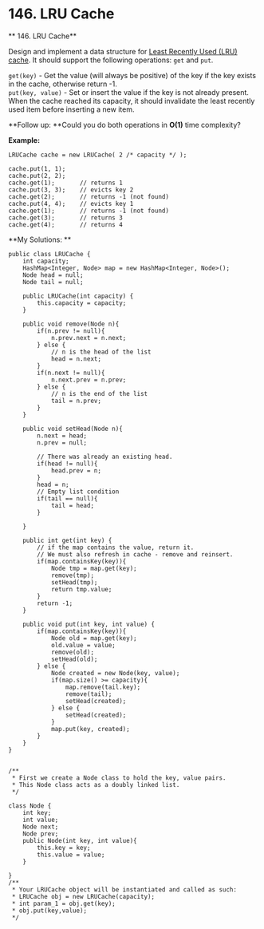 # 146. LRU Cache

** 146. LRU Cache**

Design and implement a data structure for [Least Recently Used \(LRU\) cache](https://en.wikipedia.org/wiki/Cache_replacement_policies#LRU). It should support the following operations: `get` and `put`.

`get(key)` - Get the value \(will always be positive\) of the key if the key exists in the cache, otherwise return -1.  
`put(key, value)` - Set or insert the value if the key is not already present. When the cache reached its capacity, it should invalidate the least recently used item before inserting a new item.

**Follow up: **Could you do both operations in **O\(1\)** time complexity?

**Example:**

```text
LRUCache cache = new LRUCache( 2 /* capacity */ );

cache.put(1, 1);
cache.put(2, 2);
cache.get(1);       // returns 1
cache.put(3, 3);    // evicts key 2
cache.get(2);       // returns -1 (not found)
cache.put(4, 4);    // evicts key 1
cache.get(1);       // returns -1 (not found)
cache.get(3);       // returns 3
cache.get(4);       // returns 4
```

**My Solutions: **

```text
public class LRUCache {
    int capacity;
    HashMap<Integer, Node> map = new HashMap<Integer, Node>();
    Node head = null;
    Node tail = null;
    
    public LRUCache(int capacity) {
        this.capacity = capacity;
    }
    
    public void remove(Node n){
        if(n.prev != null){
            n.prev.next = n.next;
        } else {
            // n is the head of the list
            head = n.next;
        }
        if(n.next != null){
            n.next.prev = n.prev;
        } else {
            // n is the end of the list
            tail = n.prev;
        }
    }
    
    public void setHead(Node n){
        n.next = head;
        n.prev = null;
        
        // There was already an existing head. 
        if(head != null){
            head.prev = n;
        }
        head = n;
        // Empty list condition
        if(tail == null){
            tail = head;
        }
        
    }
    
    public int get(int key) {
        // if the map contains the value, return it. 
        // We must also refresh in cache - remove and reinsert. 
        if(map.containsKey(key)){
            Node tmp = map.get(key);
            remove(tmp);
            setHead(tmp);
            return tmp.value;
        }
        return -1;
    }
    
    public void put(int key, int value) {
        if(map.containsKey(key)){
            Node old = map.get(key);
            old.value = value;
            remove(old);
            setHead(old);
        } else {
            Node created = new Node(key, value);
            if(map.size() >= capacity){
                map.remove(tail.key);
                remove(tail);
                setHead(created);
            } else {
                setHead(created);
            }
            map.put(key, created);
        }
    }
}


/** 
 * First we create a Node class to hold the key, value pairs. 
 * This Node class acts as a doubly linked list.
 */

class Node {
    int key;
    int value; 
    Node next;
    Node prev;
    public Node(int key, int value){
        this.key = key;
        this.value = value;
    }
    
}
/**
 * Your LRUCache object will be instantiated and called as such:
 * LRUCache obj = new LRUCache(capacity);
 * int param_1 = obj.get(key);
 * obj.put(key,value);
 */
```



